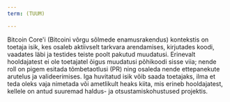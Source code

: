 ```yaml
---
term: (TUUM)

---
```

Bitcoin Core'i (Bitcoini võrgu sõlmede enamusrakendus) kontekstis on toetaja isik, kes osaleb aktiivselt tarkvara arendamises, kirjutades koodi, vaadates läbi ja testides teiste poolt pakutud muudatusi. Erinevalt hooldajatest ei ole toetajatel õigus muudatusi põhikoodi sisse viia; nende roll on pigem esitada tõmbetaotlusi (PR) ning osaleda nende ettepanekute arutelus ja valideerimises. Iga huvitatud isik võib saada toetajaks, ilma et teda oleks vaja nimetada või ametlikult heaks kiita, mis erineb hooldajatest, kellele on antud suuremad haldus- ja otsustamiskohustused projektis.